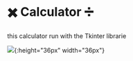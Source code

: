 # :heavy_multiplication_x: Calculator :heavy_division_sign:

this calculator run with the Tkinter librarie

![](https://media1.giphy.com/media/tIyEqmWSzerjvuN47r/200w.webp?cid=ecf05e47buy7qwsi7ti1d1syaqrii0wdx2eanq2ar35atwhz&rid=200w.webp&ct=s){:height="36px" width="36px"}
